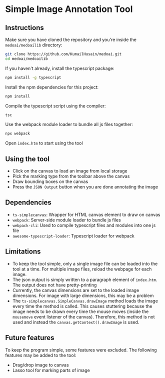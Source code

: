# Simple Image Annotation Tool

## Instructions
Make sure you have cloned the repository and you're inside the `medoai/medoailib` directory:

```bash
git clone https://github.com/KumailHusain/medoai.git
cd medoai/medoailib
```

If you haven't already, install the typescript package:

```bash
npm install -g typescript
```

Install the npm dependencies for this project:

```bash
npm install
```

Compile the typescript script using the compiler:

```bash
tsc
```

Use the webpack module loader to bundle all js files together:
```bash
npx webpack
```

Open `index.htm` to start using the tool

## Using the tool
- Click on the canvas to load an image from local storage
- Pick the marking type from the toolbar above the canvas
- Draw bounding boxes on the canvas
- Press the `JSON Output` button when you are done annotating the image

## Dependencies
- `ts-simplecanvas`: Wrapper for HTML canvas element to draw on canvas
- `webpack`: Server-side module loader to bundle js files
- `webpack-cli`: Used to compile typescript files and modules into one js file
- `awesome-typescript-loader`: Typescript loader for webpack

## Limitations
- To keep the tool simple, only a single image file can be loaded into the tool at a time. For multiple image files, reload the webpage for each image.
- The json output is simply written to a paragraph element of `index.htm`.  The output does not have pretty-printing
- Currently, the canvas dimensions are set to the loaded image dimensions. For image with large dimensions, this may be a problem
- The `ts-simplecanvas.SimpleCanvas.drawImage` method loads the image every time the method is called. This causes stuttering because the image needs to be drawn every time the mouse moves (inside the `mousemove` event listener of the canvas). Therefore, this method is not used and instead the `canvas.getContext().drawImage` is used. 

## Future features
To keep the program simple, some features were excluded. The following features may be added to the tool:
- Drag/drop image to canvas
- Lasso tool for marking parts of image
